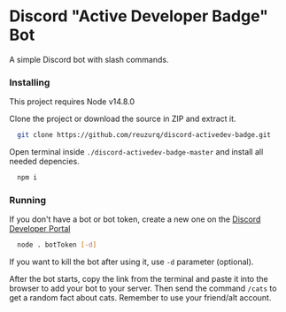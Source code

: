 
# Discord "Active Developer Badge" Bot

A simple Discord bot with slash commands.


### Installing
This project requires Node v14.8.0

Clone the project or download the source in ZIP and extract it.
```bash
  git clone https://github.com/reuzurq/discord-activedev-badge.git
```
Open terminal inside `./discord-activedev-badge-master` and install all needed depencies.
```bash
  npm i
```
### Running
If you don't have a bot or bot token, create a new one on the [Discord Developer Portal](https://discord.com/developers/applications)
```bash
  node . botToken [-d]
```
If you want to kill the bot after using it, use `-d` parameter (optional).

After the bot starts, copy the link from the terminal and paste it into the browser to add your bot to your server. Then send the command `/cats` to get a random fact about cats. Remember to use your friend/alt account.
